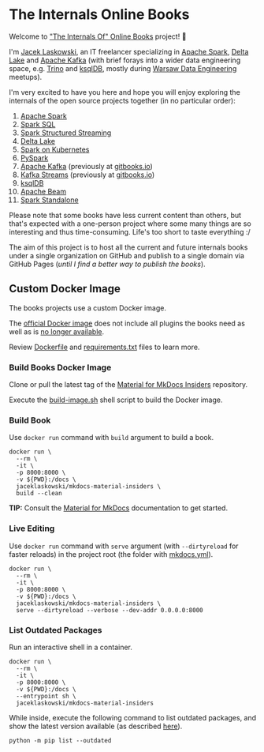 # The Internals Online Books

Welcome to ["The Internals Of" Online Books](https://github.com/japila-books) project! 🤙

I'm [Jacek Laskowski](https://pl.linkedin.com/in/jaceklaskowski), an IT freelancer specializing in [Apache Spark](https://spark.apache.org/), [Delta Lake](https://delta.io/) and [Apache Kafka](https://kafka.apache.org/) (with brief forays into a wider data engineering space, e.g. [Trino](https://trino.io/) and [ksqlDB](https://ksqldb.io/), mostly during [Warsaw Data Engineering](https://www.meetup.com/Warsaw-Data-Engineering/) meetups).

I'm very excited to have you here and hope you will enjoy exploring the internals of the open source projects together (in no particular order):

1. [Apache Spark](https://books.japila.pl/apache-spark-internals)
1. [Spark SQL](https://books.japila.pl/spark-sql-internals)
1. [Spark Structured Streaming](https://jaceklaskowski.github.io/spark-structured-streaming-book/)
1. [Delta Lake](https://books.japila.pl/delta-lake-internals)
1. [Spark on Kubernetes](https://jaceklaskowski.github.io/spark-kubernetes-book/)
1. [PySpark](https://books.japila.pl/pyspark-internals)
1. [Apache Kafka](https://books.japila.pl/kafka-internals) (previously at [gitbooks.io](https://jaceklaskowski.gitbooks.io/apache-kafka/content/))
1. [Kafka Streams](https://books.japila.pl/kafka-streams-internals) (previously at [gitbooks.io](https://jaceklaskowski.gitbooks.io/mastering-kafka-streams/content/))
1. [ksqlDB](https://books.japila.pl/ksqldb-internals)
1. [Apache Beam](https://books.japila.pl/apache-beam-internals)
1. [Spark Standalone](https://books.japila.pl/spark-standalone-internals)

Please note that some books have less current content than others, but that's expected with a one-person project where some many things are so interesting and thus time-consuming. Life's too short to taste everything :/

The aim of this project is to host all the current and future internals books under a single organization on GitHub and publish to a single domain via GitHub Pages (_until I find a better way to publish the books_).

## Custom Docker Image

The books projects use a custom Docker image.

The [official Docker image](https://squidfunk.github.io/mkdocs-material/getting-started/#with-docker-recommended) does not include all plugins the books need as well as is [no longer available](https://github.com/squidfunk/mkdocs-material/issues/2442).

Review [Dockerfile](Dockerfile) and [requirements.txt](requirements.txt) files to learn more.

### Build Books Docker Image

Clone or pull the latest tag of the [Material for MkDocs Insiders](https://squidfunk.github.io/mkdocs-material/insiders/) repository.

Execute the [build-image.sh](build-image.sh) shell script to build the Docker image.

### Build Book

Use `docker run` command with `build` argument to build a book.

```shell
docker run \
  --rm \
  -it \
  -p 8000:8000 \
  -v ${PWD}:/docs \
  jaceklaskowski/mkdocs-material-insiders \
  build --clean
```

**TIP:** Consult the [Material for MkDocs](https://squidfunk.github.io/mkdocs-material/creating-your-site/) documentation to get started.

### Live Editing

Use `docker run` command with `serve` argument (with `--dirtyreload` for faster reloads) in the project root (the folder with [mkdocs.yml](mkdocs.yml)).

```shell
docker run \
  --rm \
  -it \
  -p 8000:8000 \
  -v ${PWD}:/docs \
  jaceklaskowski/mkdocs-material-insiders \
  serve --dirtyreload --verbose --dev-addr 0.0.0.0:8000
```

### List Outdated Packages

Run an interactive shell in a container.

```text
docker run \
  --rm \
  -it \
  -p 8000:8000 \
  -v ${PWD}:/docs \
  --entrypoint sh \
  jaceklaskowski/mkdocs-material-insiders
```

While inside, execute the following command to list outdated packages, and show the latest version available (as described [here](https://pip.pypa.io/en/stable/user_guide/#listing-packages)).

```text
python -m pip list --outdated
```
